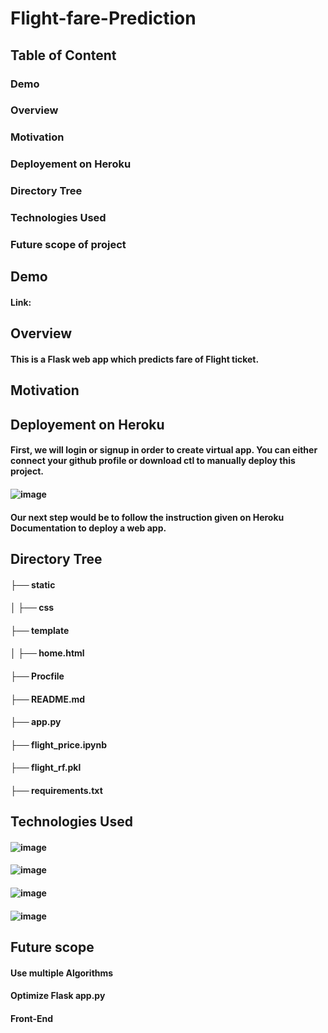 # Flight-fare-Prediction

## Table of Content
### Demo
### Overview
### Motivation
### Deployement on Heroku
### Directory Tree
### Technologies Used
### Future scope of project

## Demo
#### Link: 

## Overview
#### This is a Flask web app which predicts fare of Flight ticket.

## Motivation
#### 

## Deployement on Heroku
#### First, we will login or signup in order to create virtual app. You can either connect your github profile or download ctl to manually deploy this project.
#### ![image](https://user-images.githubusercontent.com/76994894/149162571-d0c228ad-dc1f-4fce-af4e-ae87367d70f3.png)
#### Our next step would be to follow the instruction given on Heroku Documentation to deploy a web app.

## Directory Tree
#### ├── static 
#### │   ├── css
#### ├── template
#### │   ├── home.html
#### ├── Procfile
#### ├── README.md
#### ├── app.py
#### ├── flight_price.ipynb
#### ├── flight_rf.pkl
#### ├── requirements.txt

## Technologies Used
#### ![image](https://user-images.githubusercontent.com/76994894/149161293-5a9f5c9b-a801-44dd-8e81-f7f589fc46ff.png)
#### ![image](https://user-images.githubusercontent.com/76994894/149161350-fae27dae-05b8-4f2e-b6c5-395b95320abc.png)
#### ![image](https://user-images.githubusercontent.com/76994894/149161485-e9e08dc2-1fa5-4df1-ae77-1f342f7a9b22.png)
#### ![image](https://user-images.githubusercontent.com/76994894/149161569-b9dc63f9-23c6-43b8-ae42-f06a90bb83b6.png)

## Future scope 
#### Use multiple Algorithms
#### Optimize Flask app.py
#### Front-End

